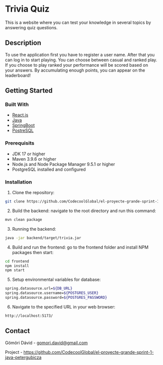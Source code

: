 # Trivia Quiz

This is a website where you can test your knowledge in several topics by answering quiz questions.

## Description

To use the application first you have to register a user name. After that you can log in to start playing.
You can choose between casual and ranked play. If you choose to play ranked your performance will be scored based on your answers. By accumulating enough points, you can appear on the leaderboard!

## Getting Started

### Built With

- [React.js](https://react.dev/)
- [Java](https://www.java.com/en/)
- [SpringBoot](https://spring.io/projects/spring-boot)
- [PostreSQL](https://www.postgresql.org/)

### Prerequisits

- JDK 17 or higher
- Maven 3.9.6 or higher
- Node.js and Node Package Manager 9.5.1 or higher
- PostgreSQL installed and configured

### Installation

1. Clone the repository:
```sh
git clone https://github.com/CodecoolGlobal/el-proyecte-grande-sprint-1-java-petergubicza
```
2. Build the backend: navigate to the root directory and run this command:
```sh
mvn clean package
```
3. Running the backend:
```sh
java -jar backend/target/trivia.jar
```
4. Build and run the frontend: go to the frontend folder and install NPM packages then start:
```sh
cd frontend
npm install
npm start
```
5. Setup environmental variables for database:
```sh
spring.datasource.url=${DB_URL}
spring.datasource.username=${POSTGRES_USER}
spring.datasource.password=${POSTGRES_PASSWORD}
```
6. Navigate to the specified URL in your web browser:
```sh
http://localhost:5173/
```

## Contact

Gömöri Dávid - gomori.david@gmail.com

Project - https://github.com/CodecoolGlobal/el-proyecte-grande-sprint-1-java-petergubicza
